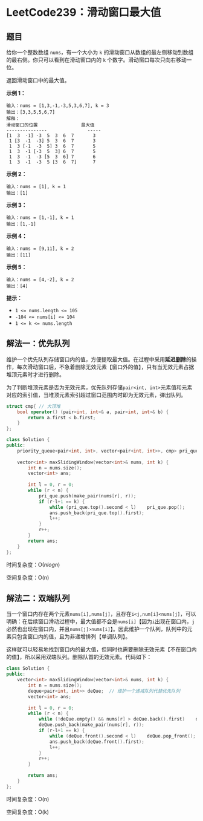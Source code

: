 # LeetCode239：滑动窗口最大值

## 题目

给你一个整数数组 `nums`，有一个大小为 `k` 的滑动窗口从数组的最左侧移动到数组的最右侧。你只可以看到在滑动窗口内的 `k` 个数字。滑动窗口每次只向右移动一位。

返回滑动窗口中的最大值。

 

**示例 1：**

```
输入：nums = [1,3,-1,-3,5,3,6,7], k = 3
输出：[3,3,5,5,6,7]
解释：
滑动窗口的位置                最大值
---------------               -----
[1  3  -1] -3  5  3  6  7       3
 1 [3  -1  -3] 5  3  6  7       3
 1  3 [-1  -3  5] 3  6  7       5
 1  3  -1 [-3  5  3] 6  7       5
 1  3  -1  -3 [5  3  6] 7       6
 1  3  -1  -3  5 [3  6  7]      7
```

**示例 2：**

```
输入：nums = [1], k = 1
输出：[1]
```

**示例 3：**

```
输入：nums = [1,-1], k = 1
输出：[1,-1]
```

**示例 4：**

```
输入：nums = [9,11], k = 2
输出：[11]
```

**示例 5：**

```
输入：nums = [4,-2], k = 2
输出：[4]
```

 

**提示：**

- `1 <= nums.length <= 105`
- `-104 <= nums[i] <= 104`
- `1 <= k <= nums.length`



## 解法一：优先队列

维护一个优先队列存储窗口内的值，方便提取最大值。在过程中采用**延迟删除**的操作，每次滑动窗口后，不急着删除无效元素【窗口外的值】，只有当无效元素占据堆顶元素时才进行删除。

为了判断堆顶元素是否为无效元素，优先队列存储`pair<int, int>`元素值和元素对应的索引值，当堆顶元素索引超过窗口范围内时即为无效元素，弹出队列。

```c++
struct cmp{ // 大顶堆
    bool operator() (pair<int, int>& a, pair<int, int>& b) {
        return a.first < b.first;
    }
};

class Solution {
public:
    priority_queue<pair<int, int>, vector<pair<int, int>>, cmp> pri_que;
    
    vector<int> maxSlidingWindow(vector<int>& nums, int k) {
        int n = nums.size();
        vector<int> ans;
        
        int l = 0, r = 0;
        while (r < n) {
            pri_que.push(make_pair(nums[r], r));
            if (r-l+1 == k) {
                while (pri_que.top().second < l)    pri_que.pop();
                ans.push_back(pri_que.top().first);
                l++;
            }
            r++;
        }
        return ans;
    }
};
```

时间复杂度：O($nlogn$)

空间复杂度：O(n)

## 解法二：双端队列

当一个窗口内存在两个元素`nums[i],nums[j]`，且存在`i<j,num[i]<nums[j]`，可以明确：在后续窗口滑动过程中，最大值都不会是`nums[i]`【因为`i`出现在窗口内，`j`必然也出现在窗口内，并且`nums[j]>nums[i]`】。因此维护一个队列，队列中的元素只包含窗口内的值，且为非递增排列【单调队列】。

这样就可以轻易地找到窗口内的最大值，但同时也需要删除无效元素【不在窗口内的值】，所以采用双端队列。删除队首的无效元素。代码如下：

```c++
class Solution {
public:
    vector<int> maxSlidingWindow(vector<int>& nums, int k) {
        int n = nums.size();
        deque<pair<int, int>> deQue;  // 维护一个递减队列代替优先队列
        vector<int> ans;
        
        int l = 0, r = 0;
        while (r < n) {
            while (!deQue.empty() && nums[r] > deQue.back().first)    deQue.pop_back();
            deQue.push_back(make_pair(nums[r], r));
            if (r-l+1 == k) {
                while (deQue.front().second < l)    deQue.pop_front();
                ans.push_back(deQue.front().first);
                l++;
            }
            r++;
        }
        
        return ans;
    }
};
```

时间复杂度：O(n)

空间复杂度：O(k)